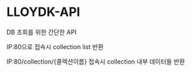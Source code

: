 # LLOYDK-API

DB 조회를 위한 간단한 API

IP:80으로 접속시 collection list 반환

IP:80/collection/{콜렉션이름} 접속시 collection 내부 데이터들 반환
